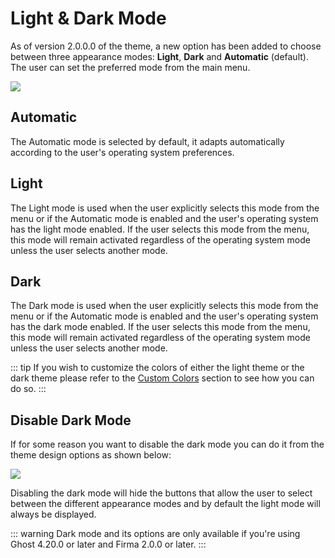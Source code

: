 # Light & Dark Mode

As of version 2.0.0.0 of the theme, a new option has been added to choose between three appearance modes: **Light**, **Dark** and **Automatic** (default). The user can set the preferred mode from the main menu.

![](https://res.cloudinary.com/edev/image/upload/v1641467410/firma/CleanShot_2022-01-06_at_12.08.44.png)

## Automatic

The Automatic mode is selected by default, it adapts automatically according to the user's operating system preferences.

## Light

The Light mode is used when the user explicitly selects this mode from the menu or if the Automatic mode is enabled and the user's operating system has the light mode enabled. If the user selects this mode from the menu, this mode will remain activated regardless of the operating system mode unless the user selects another mode.

## Dark

The Dark mode is used when the user explicitly selects this mode from the menu or if the Automatic mode is enabled and the user's operating system has the dark mode enabled. If the user selects this mode from the menu, this mode will remain activated regardless of the operating system mode unless the user selects another mode.

::: tip
If you wish to customize the colors of either the light theme or the dark theme please refer to the [Custom Colors](/additional-notes/custom-colors) section to see how you can do so.
:::

## Disable Dark Mode

If for some reason you want to disable the dark mode you can do it from the theme design options as shown below:

![](https://res.cloudinary.com/edev/image/upload/v1641469701/firma/CleanShot_2022-01-06_at_12.47.47.png)

Disabling the dark mode will hide the buttons that allow the user to select between the different appearance modes and by default the light mode will always be displayed.

::: warning
Dark mode and its options are only available if you're using Ghost 4.20.0 or later and Firma 2.0.0 or later.
:::
